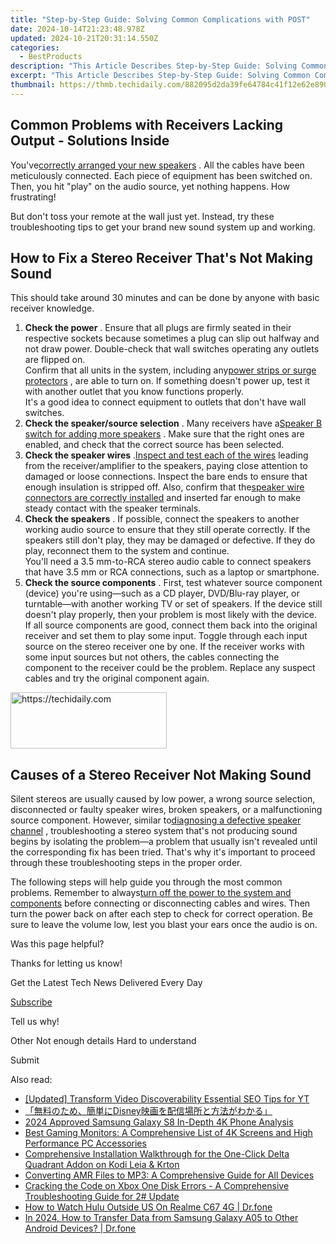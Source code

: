 ```yaml
---
title: "Step-by-Step Guide: Solving Common Complications with POST"
date: 2024-10-14T21:23:48.978Z
updated: 2024-10-21T20:31:14.550Z
categories:
  - BestProducts
description: "This Article Describes Step-by-Step Guide: Solving Common Complications with POST"
excerpt: "This Article Describes Step-by-Step Guide: Solving Common Complications with POST"
thumbnail: https://thmb.techidaily.com/882095d2da39fe64784c41f12e62e8902eedfbd70811eb41932ee6ba3528eb2f.jpg
---
```


## Common Problems with Receivers Lacking Output - Solutions Inside
 You've[correctly arranged your new speakers](https://www.lifewire.com/placing-speakers-correctly-3134857) . All the cables have been meticulously connected. Each piece of equipment has been switched on. Then, you hit "play" on the audio source, yet nothing happens. How frustrating!

 But don't toss your remote at the wall just yet. Instead, try these troubleshooting tips to get your brand new sound system up and working.

## How to Fix a Stereo Receiver That's Not Making Sound

 This should take around 30 minutes and can be done by anyone with basic receiver knowledge.

1. **Check the power** . Ensure that all plugs are firmly seated in their respective sockets because sometimes a plug can slip out halfway and not draw power. Double-check that wall switches operating any outlets are flipped on.  
 Confirm that all units in the system, including any[power strips or surge protectors](https://www.lifewire.com/surge-protectors-4145796) , are able to turn on. If something doesn't power up, test it with another outlet that you know functions properly.  
 It's a good idea to connect equipment to outlets that don't have wall switches.
2. **Check the speaker/source selection** . Many receivers have a[Speaker B switch for adding more speakers](https://www.lifewire.com/benefits-of-adding-speakers-using-b-switch-3134657) . Make sure that the right ones are enabled, and check that the correct source has been selected.
3. **Check the speaker wires** .[Inspect and test each of the wires](https://www.lifewire.com/quickly-test-speaker-connections-3135135) leading from the receiver/amplifier to the speakers, paying close attention to damaged or loose connections. Inspect the bare ends to ensure that enough insulation is stripped off. Also, confirm that the[speaker wire connectors are correctly installed](https://www.lifewire.com/choose-different-speakerwire-connectors-4135435) and inserted far enough to make steady contact with the speaker terminals.
4. **Check the speakers** . If possible, connect the speakers to another working audio source to ensure that they still operate correctly. If the speakers still don't play, they may be damaged or defective. If they do play, reconnect them to the system and continue.  
 You'll need a 3.5 mm-to-RCA stereo audio cable to connect speakers that have 3.5 mm or RCA connections, such as a laptop or smartphone.
5. **Check the source components** . First, test whatever source component (device) you're using—such as a CD player, DVD/Blu-ray player, or turntable—with another working TV or set of speakers. If the device still doesn't play properly, then your problem is most likely with the device.  
 If all source components are good, connect them back into the original receiver and set them to play some input. Toggle through each input source on the stereo receiver one by one. If the receiver works with some input sources but not others, the cables connecting the component to the receiver could be the problem. Replace any suspect cables and try the original component again.

<!-- affiliate ads begin -->
<a href="https://bluettius.sjv.io/c/5597632/2139120/17108" target="_top" id="2139120">
  <img src="//a.impactradius-go.com/display-ad/17108-2139120" border="0" alt="https://techidaily.com" width="250" height="90"/>
</a>
<img height="0" width="0" src="https://bluettius.sjv.io/i/5597632/2139120/17108" style="position:absolute;visibility:hidden;" border="0" />
<!-- affiliate ads end -->

## Causes of a Stereo Receiver Not Making Sound

 Silent stereos are usually caused by low power, a wrong source selection, disconnected or faulty speaker wires, broken speakers, or a malfunctioning source component. However, similar to[diagnosing a defective speaker channel](https://www.lifewire.com/troubleshoot-speaker-channel-3135138) , troubleshooting a stereo system that's not producing sound begins by isolating the problem—a problem that usually isn't revealed until the corresponding fix has been tried. That's why it's important to proceed through these troubleshooting steps in the proper order.

 The following steps will help guide you through the most common problems. Remember to always[turn off the power to the system and components](https://www.lifewire.com/reboot-your-stereo-3135144) before connecting or disconnecting cables and wires. Then turn the power back on after each step to check for correct operation. Be sure to leave the volume low, lest you blast your ears once the audio is on.

Was this page helpful?

Thanks for letting us know!

 Get the Latest Tech News Delivered Every Day

[Subscribe](https://www.lifewire.com/#)

Tell us why!

 Other  Not enough details  Hard to understand

 Submit

<ins class="adsbygoogle"
     style="display:block"
     data-ad-format="autorelaxed"
     data-ad-client="ca-pub-7571918770474297"
     data-ad-slot="1223367746"></ins>

<ins class="adsbygoogle"
     style="display:block"
     data-ad-client="ca-pub-7571918770474297"
     data-ad-slot="8358498916"
     data-ad-format="auto"
     data-full-width-responsive="true"></ins>

<span class="atpl-alsoreadstyle">Also read:</span>
<div><ul>
<li><a href="https://facebook-video-footage.techidaily.com/updated-transform-video-discoverability-essential-seo-tips-for-yt/"><u>[Updated] Transform Video Discoverability Essential SEO Tips for YT</u></a></li>
<li><a href="https://tech-haven.techidaily.com/disney/"><u>「無料のため、簡単にDisney映画を配信場所と方法がわかる」</u></a></li>
<li><a href="https://extra-skills.techidaily.com/2024-approved-samsung-galaxy-s8-in-depth-4k-phone-analysis/"><u>2024 Approved Samsung Galaxy S8 In-Depth 4K Phone Analysis</u></a></li>
<li><a href="https://hardware-tips.techidaily.com/best-gaming-monitors-a-comprehensive-list-of-4k-screens-and-high-performance-pc-accessories/"><u>Best Gaming Monitors: A Comprehensive List of 4K Screens and High Performance PC Accessories</u></a></li>
<li><a href="https://tech-haven.techidaily.com/comprehensive-installation-walkthrough-for-the-one-click-delta-quadrant-addon-on-kodi-leia-and-krton/"><u>Comprehensive Installation Walkthrough for the One-Click Delta Quadrant Addon on Kodi Leia & Krton</u></a></li>
<li><a href="https://tech-haven.techidaily.com/converting-amr-files-to-mp3-a-comprehensive-guide-for-all-devices/"><u>Converting AMR Files to MP3: A Comprehensive Guide for All Devices</u></a></li>
<li><a href="https://tech-haven.techidaily.com/cracking-the-code-on-xbox-one-disk-errors-a-comprehensive-troubleshooting-guide-for-2-update/"><u>Cracking the Code on Xbox One Disk Errors - A Comprehensive Troubleshooting Guide for 2# Update</u></a></li>
<li><a href="https://change-location.techidaily.com/how-to-watch-hulu-outside-us-on-realme-c67-4g-drfone-by-drfone-virtual-android/"><u>How to Watch Hulu Outside US On Realme C67 4G | Dr.fone</u></a></li>
<li><a href="https://android-transfer.techidaily.com/in-2024-how-to-transfer-data-from-samsung-galaxy-a05-to-other-android-devices-drfone-by-drfone-transfer-from-android-transfer-from-android/"><u>In 2024, How to Transfer Data from Samsung Galaxy A05 to Other Android Devices? | Dr.fone</u></a></li>
</ul></div>

